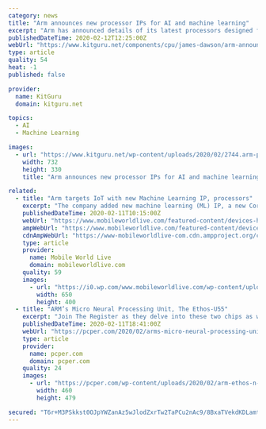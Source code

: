 ```yaml
---
category: news
title: "Arm announces new processor IPs for AI and machine learning"
excerpt: "Arm has announced details of its latest processors designed for artificial intelligence and machine learning, the Arm Cortex-M55, as well as the first microNPU (Neural Processing Unit), the Ethos-U55 which offer a combined 480x machine learning improvement for microcontrollers. Cortex-M based processors are already powering a vast range of AI ..."
publishedDateTime: 2020-02-12T12:25:00Z
webUrl: "https://www.kitguru.net/components/cpu/james-dawson/arm-announces-new-processor-ips-for-ai-and-machine-learning/"
type: article
quality: 54
heat: -1
published: false

provider:
  name: KitGuru
  domain: kitguru.net

topics:
  - AI
  - Machine Learning

images:
  - url: "https://www.kitguru.net/wp-content/uploads/2020/02/2744.arm-processors-cortex-m-hero-v2.jpg-900x506x2-618x330.jpg"
    width: 732
    height: 330
    title: "Arm announces new processor IPs for AI and machine learning"

related:
  - title: "Arm targets IoT with new Machine Learning IP, processors"
    excerpt: "The company added new machine learning (ML) IP, a new Cortex processor and neural processing unit (NPU) to its AI platform. In a statement, Arm said the combination of its latest IP with a related set of tools would provide hardware and software developers with more options for innovation when delivering on-device ML, while lowering overall ..."
    publishedDateTime: 2020-02-11T10:15:00Z
    webUrl: "https://www.mobileworldlive.com/featured-content/devices-home-banner/arm-targets-iot-with-new-machine-learning-ip-processors/"
    ampWebUrl: "https://www.mobileworldlive.com/featured-content/devices-home-banner/arm-targets-iot-with-new-machine-learning-ip-processors/amp/"
    cdnAmpWebUrl: "https://www-mobileworldlive-com.cdn.ampproject.org/c/s/www.mobileworldlive.com/featured-content/devices-home-banner/arm-targets-iot-with-new-machine-learning-ip-processors/amp/"
    type: article
    provider:
      name: Mobile World Live
      domain: mobileworldlive.com
    quality: 59
    images:
      - url: "https://i0.wp.com/www.mobileworldlive.com/wp-content/uploads/2020/01/London-IoT.png?fit=650%2C400&ssl=1"
        width: 650
        height: 400
  - title: "ARM’s Micro Neural Processing Unit, The Ethos-U55"
    excerpt: "Join The Register as they delve into these two chips as well as the larger Ethos-N77 processor. Deep-learning systems destined for these low-end microNPU-powered devices can be developed in any framework as long as it is eventually exported as a TensorFlow Lite or PyTorch Mobile model."
    publishedDateTime: 2020-02-11T18:41:00Z
    webUrl: "https://pcper.com/2020/02/arms-micro-neural-processing-unit-the-ethos-u55/"
    type: article
    provider:
      name: pcper.com
      domain: pcper.com
    quality: 24
    images:
      - url: "https://pcper.com/wp-content/uploads/2020/02/arm-ethos-n-block-diagrampng-640x480.png"
        width: 460
        height: 479

secured: "T6r+M3PSkkst0OJpYWZanAz5wJlodZxrTw2TaPCu2nAc9/8BxaTVekdKDLamt/KVhuV0Gk44COO2RiwI/C9fzDkkJfpiGwTfKl8j4H1zi0GL2Jzdl8BCC4uKcUJ9HiTtTQzYohhqHLIXECM9UkHtSIei7FCEzcm6kkxMV/I5QWuSpy7d3q3DTQCnrOS1SuJGSZGH6KyKEUbHWfI4uxmXHzgMe6H3+frCVV4iYVunDc6Bbs8WE5ESmR91Q8t6fMQ2S/EHA3d12LJuw4T2SbiNfe1kmRmFWrvuJ+EH7UmdK8jAwP4wRQfiS/9PFzA7aPZmy3NgYKMej5mDrWJ4zT7eDnPIwg3KUeNdhGpcz4YLo2FMrnczf9g7WXP3AO/z8xt5RpbMp/xruqA0kH1qh+ICFk7JLygKcAYPZS7gn+bououYCo/XZPVKMOmKriIHU+aLDfhe6Yyp9yFAzN1kfkRYYO72ks6YivbRWvjcD0R6cu8=;SV9mYLtbkZvzAaqSDBXDGQ=="
---
```


